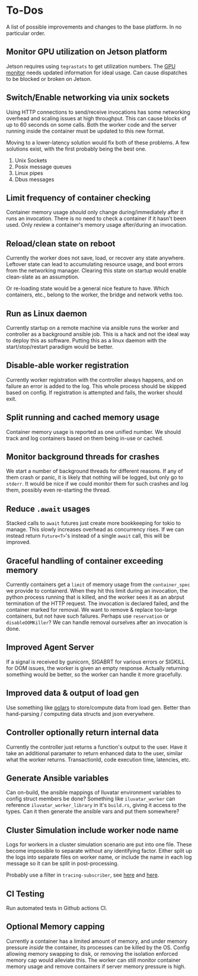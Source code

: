 # To-Dos

A list of possible improvements and changes to the base platform.
In no particular order.

## Monitor GPU utilization on Jetson platform

Jetson requires using `tegrastats` to get utilization numbers.
The [GPU monitor](iluvatar_worker_library/src/services/resources/gpu.rs) needs updated information for ideal usage.
Can cause dispatches to be blocked or broken on Jetson.

## Switch/Enable networking via unix sockets

Using HTTP connections to send/receive invocations has some networking overhead and scaling issues at high throughput.
This can cause blocks of up to 60 seconds on some calls.
Both the worker code and the server running inside the container must be updated to this new format.

Moving to a lower-latency solution would fix both of these problems.
A few solutions exist, with the first probably being the best one.

1. Unix Sockets
2. Posix message queues
3. Linux pipes
4. Dbus messages

## Limit frequency of container checking

Container memory usage _should_ only change during/immediately after it runs an invocation.
There is no need to check a container if it hasn't been used.
Only review a container's memory usage after/during an invocation.

## Reload/clean state on reboot

Currently the worker does not save, load, or recover any state anywhere.
Leftover state can lead to accumulating resource usage, and boot errors from the networking manager.
Clearing this state on startup would enable clean-slate as an assumption.

Or re-loading state would be a general nice feature to have.
Which containers, etc., belong to the worker, the bridge and network veths too.

## Run as Linux daemon

Currently startup on a remote machine via ansible runs the worker and controller as a background ansible job.
This is a hack and not the ideal way to deploy this as software.
Putting this as a linux daemon with the start/stop/restart paradigm would be better.

## Disable-able worker registration

Currently worker registration with the controller always happens, and on failure an error is added to the log.
This whole process should be skipped based on config.
If registration is attempted and fails, the worker should exit.

## Split running and cached memory usage

Container memory usage is reported as one unified number.
We should track and log containers based on them being in-use or cached.

## Monitor background threads for crashes

We start a number of background threads for different reasons.
If any of them crash or panic, it is likely that nothing will be logged, but only go to `stderr`.
It would be nice if we could monitor them for such crashes and log them, possibly even re-starting the thread.

## Reduce `.await` usages

Stacked calls to `await` futures just create more bookkeeping for tokio to manage.
This slowly increases overhead as concurrency rises.
If we can instead return `Future<T>`'s instead of a single `await` call, this will be improved.

## Graceful handling of container exceeding memory

Currently containers get a `limit` of memory usage from the `container_spec` we provide to containerd.
When they hit this limit during an invocation, the python process running that is killed, and the worker sees it as an abrput termination of the HTTP request.
The invocation is declared failed, and the container marked for removal.
We want to remove & replace too-large containers, but not have such failures.
Perhaps use `reservation` or `disableOOMKiller`?
We can handle removal ourselves after an invocation is done.

## Improved Agent Server

If a signal is received by gunicorn, SIGABRT for various errors or SIGKILL for OOM issues, the worker is given an empty response.
Actually returning something would be better, so the worker can handle it more gracefully.

## Improved data & output of load gen

Use something like [polars](https://github.com/pola-rs/polars) to store/compute data from load gen.
Better than hand-parsing / computing data structs and json everywhere.

## Controller optionally return internal data

Currently the controller just returns a function's output to the user.
Have it take an additional paramater to return enhanced data to the user, similar what the worker returns.
TransactionId, code execution time, latencies, etc.

## Generate Ansible variables

Can on-build, the ansible mappings of Iluvatar environment variables to config struct members be done?
Something like `iluvatar_worker` can reference `iluvatar_worker_library` in it's `build.rs`, giving it access to the types.
Can it then generate the ansible vars and put them somewhere?

## Cluster Simulation include worker node name

Logs for workers in a cluster simulation scenario are put into one file.
These become impossible to separate without any identifying factor.
Either split up the logs into separate files on worker name, or include the name in each log message so it can be split in post-processing.

Probably use a filter in `tracing-subscriber`, see [here](https://stackoverflow.com/questions/76939805/tracing-how-to-filter-logs-under-specified-levels-for-layer) and [here](https://docs.rs/tracing-subscriber/0.3.16/tracing_subscriber/layer/index.html#filtering-with-layers).

## CI Testing

Run automated tests in Github actions CI.

## Optional Memory capping

Currently a container has a limited amount of memory, and under memory pressure _inside_ the container, its processes can be killed by the OS.
Config allowing memory swapping to disk, or removing the isolation enforced memory cap would alleviate this.
The worker can still monitor container memory usage and remove containers if server memory pressure is high.

